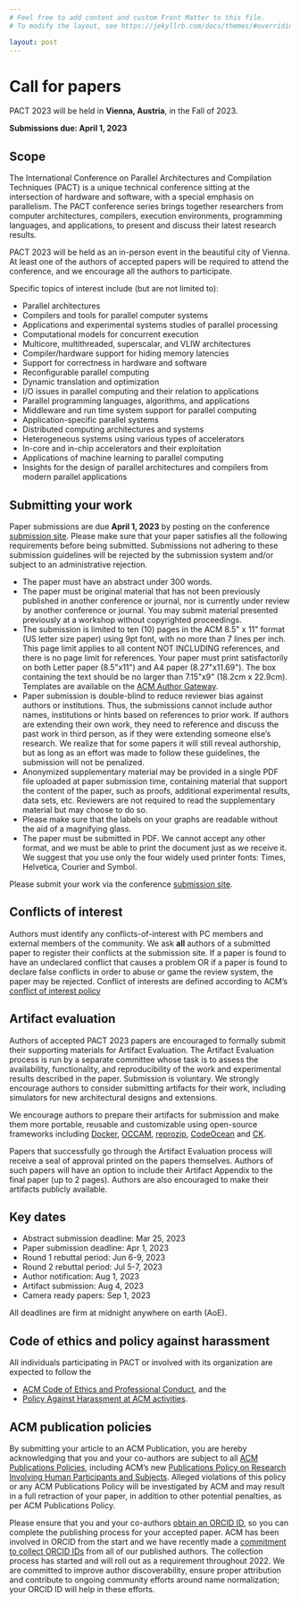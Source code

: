 ```yaml
---
# Feel free to add content and custom Front Matter to this file.
# To modify the layout, see https://jekyllrb.com/docs/themes/#overriding-theme-defaults

layout: post
---
```


# **Call for papers**

PACT 2023 will be held in **Vienna, Austria**, in the Fall of 2023.

**Submissions due: April 1, 2023**


## **Scope**

The International Conference on Parallel Architectures and Compilation Techniques (PACT) is a unique technical conference sitting at the intersection of hardware and software, with a special emphasis on parallelism. The PACT conference series brings together researchers from computer architectures, compilers, execution environments, programming languages, and applications, to present and discuss their latest research results.

PACT 2023 will be held as an in-person event in the beautiful city of Vienna. At least one of the authors of accepted papers will be required to attend the conference, and we encourage all the authors to participate.

Specific topics of interest include (but are not limited to):



* Parallel architectures
* Compilers and tools for parallel computer systems
* Applications and experimental systems studies of parallel processing
* Computational models for concurrent execution
* Multicore, multithreaded, superscalar, and VLIW architectures
* Compiler/hardware support for hiding memory latencies
* Support for correctness in hardware and software
* Reconfigurable parallel computing
* Dynamic translation and optimization
* I/O issues in parallel computing and their relation to applications
* Parallel programming languages, algorithms, and applications
* Middleware and run time system support for parallel computing
* Application-specific parallel systems
* Distributed computing architectures and systems
* Heterogeneous systems using various types of accelerators
* In-core and in-chip accelerators and their exploitation
* Applications of machine learning to parallel computing
* Insights for the design of parallel architectures and compilers from modern parallel applications


## **Submitting your work**

Paper submissions are due **April 1, 2023** by posting on the conference [submission site](https://pact23.hotcrp.com/). Please make sure that your paper satisfies all the following requirements before being submitted. Submissions not adhering to these submission guidelines will be rejected by the submission system and/or subject to an administrative rejection.



* The paper must have an abstract under 300 words.
* The paper must be original material that has not been previously published in another conference or journal, nor is currently under review by another conference or journal. You may submit material presented previously at a workshop without copyrighted proceedings.
* The submission is limited to ten (10) pages in the ACM 8.5" x 11" format (US letter size paper) using 9pt font, with no more than 7 lines per inch. This page limit applies to all content NOT INCLUDING references, and there is no page limit for references. Your paper must print satisfactorily on both Letter paper (8.5"x11") and A4 paper (8.27"x11.69"). The box containing the text should be no larger than 7.15"x9" (18.2cm x 22.9cm). Templates are available on the [ACM Author Gateway](https://authors.acm.org/proceedings/production-information/taps-production-workflow).
* Paper submission is double-blind to reduce reviewer bias against authors or institutions. Thus, the submissions cannot include author names, institutions or hints based on references to prior work. If authors are extending their own work, they need to reference and discuss the past work in third person, as if they were extending someone else’s research. We realize that for some papers it will still reveal authorship, but as long as an effort was made to follow these guidelines, the submission will not be penalized.
* Anonymized supplementary material may be provided in a single PDF file uploaded at paper submission time, containing material that support the content of the paper, such as proofs, additional experimental results, data sets, etc. Reviewers are not required to read the supplementary material but may choose to do so.
* Please make sure that the labels on your graphs are readable without the aid of a magnifying glass.
* The paper must be submitted in PDF. We cannot accept any other format, and we must be able to print the document just as we receive it. We suggest that you use only the four widely used printer fonts: Times, Helvetica, Courier and Symbol.

Please submit your work via the conference [submission site](https://pact23.hotcrp.com/).


## **Conflicts of interest**

Authors must identify any conflicts-of-interest with PC members and external members of the community. We ask **all** authors of a submitted paper to register their conflicts at the submission site. If a paper is found to have an undeclared conflict that causes a problem OR if a paper is found to declare false conflicts in order to abuse or game the review system, the paper may be rejected. Conflict of interests are defined according to ACM’s [conflict of interest policy](https://www.acm.org/publications/policies/conflict-of-interest)


## **Artifact evaluation**

Authors of accepted PACT 2023 papers are encouraged to formally submit their supporting materials for Artifact Evaluation. The Artifact Evaluation process is run by a separate committee whose task is to assess the availability, functionality, and reproducibility of the work and experimental results described in the paper. Submission is voluntary. We strongly encourage authors to consider submitting artifacts for their work, including simulators for new architectural designs and extensions.

We encourage authors to prepare their artifacts for submission and make them more portable, reusable and customizable using open-source frameworks including [Docker](https://www.docker.com/), [OCCAM](https://occam.cs.pitt.edu/), [reprozip](https://www.reprozip.org/), [CodeOcean](https://codeocean.com/) and [CK](https://cknowledge.io/docs/).

Papers that successfully go through the Artifact Evaluation process will receive a seal of approval printed on the papers themselves. Authors of such papers will have an option to include their Artifact Appendix to the final paper (up to 2 pages). Authors are also encouraged to make their artifacts publicly available.


## **Key dates**



* Abstract submission deadline: Mar 25, 2023
* Paper submission deadline: Apr 1, 2023
* Round 1 rebuttal period: Jun 6-9, 2023
* Round 2 rebuttal period: Jul 5-7, 2023
* Author notification: Aug 1, 2023
* Artifact submission: Aug 4, 2023
* Camera ready papers: Sep 1, 2023

All deadlines are firm at midnight anywhere on earth (AoE).


## **Code of ethics and policy against harassment**

All individuals participating in PACT or involved with its organization are expected to follow the



* [ACM Code of Ethics and Professional Conduct](https://www.acm.org/code-of-ethics), and the
* [Policy Against Harassment at ACM activities](https://www.acm.org/about-acm/policy-against-harassment).


## **ACM publication policies**

By submitting your article to an ACM Publication, you are hereby acknowledging that you and your co-authors are subject to all [ACM Publications Policies](https://www.acm.org/publications/policies), including ACM’s new [Publications Policy on Research Involving Human Participants and Subjects](https://www.acm.org/publications/policies/research-involving-human-participants-and-subjects). Alleged violations of this policy or any ACM Publications Policy will be investigated by ACM and may result in a full retraction of your paper, in addition to other potential penalties, as per ACM Publications Policy.

Please ensure that you and your co-authors [obtain an ORCID ID](https://orcid.org/register), so you can complete the publishing process for your accepted paper. ACM has been involved in ORCID from the start and we have recently made a [commitment to collect ORCID IDs](https://authors.acm.org/author-resources/orcid-faqs) from all of our published authors. The collection process has started and will roll out as a requirement throughout 2022. We are committed to improve author discoverability, ensure proper attribution and contribute to ongoing community efforts around name normalization; your ORCID ID will help in these efforts.
